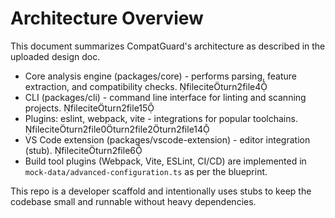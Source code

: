 # Architecture Overview

This document summarizes CompatGuard's architecture as described in the uploaded design doc.

- Core analysis engine (packages/core) - performs parsing, feature extraction, and compatibility checks. fileciteturn2file4
- CLI (packages/cli) - command line interface for linting and scanning projects. fileciteturn2file15
- Plugins: eslint, webpack, vite - integrations for popular toolchains. fileciteturn2file0turn2file2turn2file14
- VS Code extension (packages/vscode-extension) - editor integration (stub). fileciteturn2file6
- Build tool plugins (Webpack, Vite, ESLint, CI/CD) are implemented in `mock-data/advanced-configuration.ts` as per the blueprint.

This repo is a developer scaffold and intentionally uses stubs to keep the codebase small and runnable without heavy dependencies.
